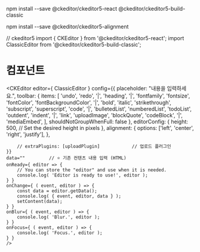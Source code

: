 npm install --save @ckeditor/ckeditor5-react @ckeditor/ckeditor5-build-classic


npm install --save @ckeditor/ckeditor5-alignment

// ckeditor5
import { CKEditor } from '@ckeditor/ckeditor5-react';
import ClassicEditor from '@ckeditor/ckeditor5-build-classic';


# 컴포넌트  
<CKEditor
	editor={ ClassicEditor }
	config={{
	    placeholder: "내용을 입력하세요.",
	    toolbar: {
	        items: [
	            'undo', 'redo',
	            '|', 'heading',
	            '|', 'fontfamily', 'fontsize', 'fontColor', 'fontBackgroundColor',
	            '|', 'bold', 'italic', 'strikethrough', 'subscript', 'superscript', 'code',
	            '|', 'bulletedList', 'numberedList', 'todoList', 'outdent', 'indent',
	            '|', 'link', 'uploadImage', 'blockQuote', 'codeBlock',
	            '|', 'mediaEmbed',
	        ],
	        shouldNotGroupWhenFull: false
	    },
	    editorConfig: {
	        height: 500, // Set the desired height in pixels
	    },
	    alignment: {
	        options: ['left', 'center', 'right', 'justify'],
	    },
	    
	    // extraPlugins: [uploadPlugin]            // 업로드 플러그인
	}}
	data=""         // ⭐ 기존 컨텐츠 내용 입력 (HTML)
	onReady={ editor => {
	    // You can store the "editor" and use when it is needed.
	    console.log( 'Editor is ready to use!', editor );
	} }
	onChange={ ( event, editor ) => {
	    const data = editor.getData();
	    console.log( { event, editor, data } );
	    setContent(data);
	} }
	onBlur={ ( event, editor ) => {
	    console.log( 'Blur.', editor );
	} }
	onFocus={ ( event, editor ) => {
	    console.log( 'Focus.', editor );
	} }
	/>